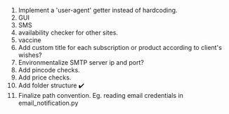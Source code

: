 1. Implement a 'user-agent' getter instead of hardcoding.
2. GUI
3. SMS
4. availability checker for other sites.
5. vaccine
6. Add custom title for each subscription or product according to client's wishes?
7. Environmentalize SMTP server ip and port?
8. Add pincode checks.
9. Add price checks.
10. Add folder structure :heavy_check_mark:
11. Finalize path convention. Eg. reading email credentials in email_notification.py